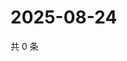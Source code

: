 # 2025-08-24

共 0 条

<!-- BEGIN ZHIHUVIDEO -->
<!-- 最后更新时间 Sun Aug 24 2025 01:08:54 GMT+0800 (China Standard Time) -->

<!-- END ZHIHUVIDEO -->
